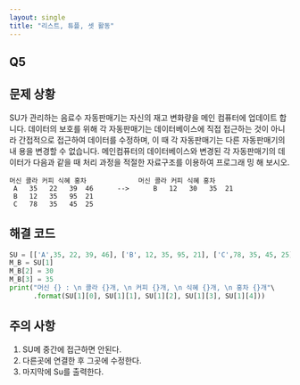 ```yaml
---
layout: single
title: "리스트, 튜플, 셋 활동"
---
```


## Q5
## 문제 상황
SU가 관리하는 음료수 자동판매기는 자신의 재고 변화량을 메인
컴퓨터에 업데이트 합니다. 데이터의 보호를 위해 각 자동판매기는
데이터베이스에 직접 접근하는 것이 아니라 간접적으로 접근하여
데이터를 수정하며, 이 때 각 자동판매기는 다른 자동판매기의 내
용을 변경할 수 없습니다. 메인컴퓨터의 데이터베이스와 변경된 각 자동판매기의 데이터가
다음과 같을 때 처리 과정을 적절한 자료구조를 이용하여 프로그래
밍 해 보시오.
~~~
머신 콜라 커피 식혜 홍차             머신 콜라 커피 식혜 홍차
 A   35   22   39  46      -->      B   12   30   35  21
 B   12   35   95  21      
 C   78   35   45  25
~~~

## 해결 코드
~~~python
SU = [['A',35, 22, 39, 46], ['B', 12, 35, 95, 21], ['C',78, 35, 45, 25]]
M_B = SU[1]
M_B[2] = 30
M_B[3] = 35
print("머신 {} : \n 콜라 {}개, \n 커피 {}개, \n 식혜 {}개, \n 홍차 {}개"\
      .format(SU[1][0], SU[1][1], SU[1][2], SU[1][3], SU[1][4]))
~~~

## 주의 사항
1. SU메 중간에 접근하면 안된다.
2. 다른곳에 연결한 후 그곳에 수정한다.
3. 마지막에 Su를 출력한다.
